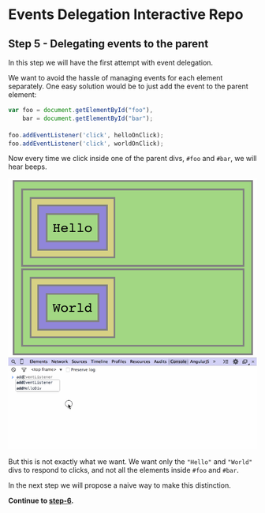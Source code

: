 # Events Delegation Interactive Repo

## Step 5 - Delegating events to the parent

In this step we will have the first attempt with event delegation.

We want to avoid the hassle of managing events for each element separately.
One easy solution would be to just add the event to the parent element:

```Javascript
var foo = document.getElementById("foo"),
    bar = document.getElementById("bar");

foo.addEventListener('click', helloOnClick);
foo.addEventListener('click', worldOnClick);
```

Now every time we click inside one of the parent divs, `#foo` and `#bar`,
we will hear beeps.

![preview](assets/5.gif)

But this is not exactly what we want. We want only the `"Hello"` and `"World"`
divs to respond to clicks, and not all the elements inside `#foo` and `#bar`.

In the next step we will propose a naive way to make this distinction.

__Continue to [step-6](./step-6).__
